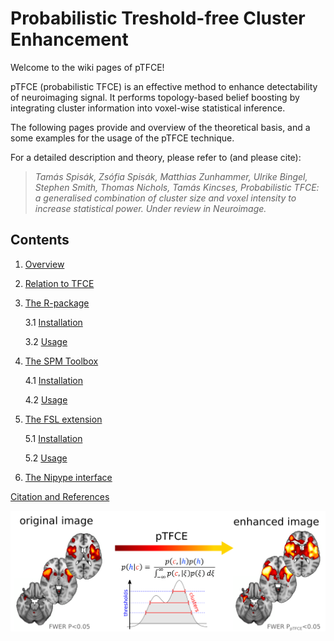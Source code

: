 # Probabilistic Treshold-free Cluster Enhancement 

Welcome to the wiki pages of pTFCE!

pTFCE (probabilistic TFCE) is an effective method to enhance detectability of neuroimaging signal.
It performs topology-based belief boosting by integrating cluster information into voxel-wise statistical inference.

The following pages provide and overview of the theoretical basis, and a some examples for the usage of the pTFCE technique.

For a detailed description and theory, please refer to (and please cite):


> _Tamás Spisák, Zsófia Spisák, Matthias Zunhammer, Ulrike Bingel, Stephen Smith, Thomas Nichols, Tamás Kincses, Probabilistic TFCE: a generalised combination of cluster size and voxel intensity to increase statistical power. Under review in Neuroimage._


## Contents
1. [Overview](https://github.com/spisakt/pTFCE/wiki/1.-Overview)
2. [Relation to TFCE](https://github.com/spisakt/pTFCE/wiki/2.-Relation-to-TFCE)
3. [The R-package](https://github.com/spisakt/pTFCE/wiki/3.-R-package)

    3.1 [Installation](https://github.com/spisakt/pTFCE/wiki/3.-R-package)

    3.2 [Usage](https://github.com/spisakt/pTFCE/wiki/3.-R-package)

4. [The SPM Toolbox](https://github.com/spisakt/pTFCE/wiki/4.-SPM-Toolbox)

    4.1 [Installation](https://github.com/spisakt/pTFCE/wiki/4.-SPM-Toolbox)

    4.2 [Usage](https://github.com/spisakt/pTFCE/wiki/4.-SPM-Toolbox)

5. [The FSL extension](https://github.com/spisakt/pTFCE/wiki/5.-FSL-extension)

    5.1 [Installation](https://github.com/spisakt/pTFCE/wiki/5.-FSL-extension)

    5.2 [Usage](https://github.com/spisakt/pTFCE/wiki/5.-FSL-extension)

6. [The Nipype interface](https://github.com/spisakt/pTFCE/wiki/6.-Nipype-Interface)

[Citation and References](https://github.com/spisakt/pTFCE/wiki/Citation-&-References)


![image](img/graphical_abstract.png)
